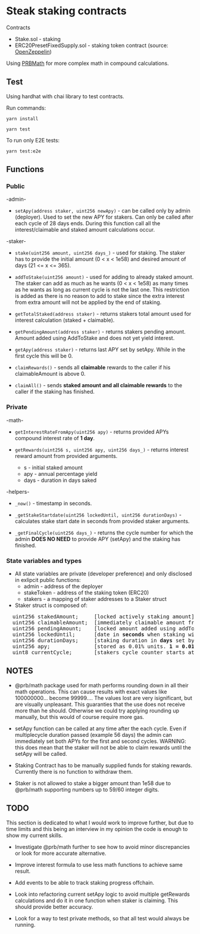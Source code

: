 # Steak staking contracts

Contracts
- Stake.sol - staking
- ERC20PresetFixedSupply.sol - staking token contract (source: [OpenZeppelin](https://github.com/OpenZeppelin/openzeppelin-contracts))

Using [PRBMath](https://www.npmjs.com/package/@prb/math) for more complex math in compound calculations.

## Test

Using hardhat with chai library to test contracts.

Run commands:

`yarn install`

`yarn test`

To run only E2E tests:

`yarn test:e2e`

## Functions

### Public

-admin-

- `setApy(address staker, uint256 newApy)` - can be called only by admin (deployer). Used to set the new APY for stakers. Can only be called after each cycle of 28 days ends. During this function call all the interest/claimable and staked amount calculations occur.

-staker-

- `stake(uint256 amount, uint256 days_)` - used for staking. The staker has to provide the initial amount (0 < x < 1e58) and desired amount of days (21 <= x <= 365).

- `addToStake(uint256 amount)` - used for adding to already staked amount. The staker can add as much as he wants (0 < x < 1e58) as many times as he wants as long as current cycle is not the last one. This restriction is added as there is no reason to add to stake since the extra interest from extra amount will not be applied by the end of staking.

- `getTotalStaked(address staker)` - returns stakers total amount used for interest calculation (staked + claimable).

- `getPendingAmount(address staker)` - returns stakers pending amount. Amount added using AddToStake and does not yet yield interest.

- `getApy(address staker)` - returns last APY set by setApy. While in the first cycle this will be 0.

- `claimRewards()` - sends all **claimable** rewards to the caller if his claimableAmount is above 0.

- `claimAll()` - sends **staked amount and all claimable rewards** to the caller if the staking has finished.

### Private

-math-

- `getInterestRateFromApy(uint256 apy)` - returns provided APYs compound interest rate of **1 day**.

- `getRewards(uint256 s, uint256 apy, uint256 days_)` - returns interest reward amount from provided arguments.
  - s - initial staked amount
  - apy - annual percentage yield
  - days - duration in days saked

-helpers-

- `_now()` - timestamp in seconds.

- `_getStakeStartdate(uint256 lockedUntil, uint256 durationDays)` - calculates stake start date in seconds from provided staker arguments.

- `_getFinalCycle(uint256 days_)` - returns the cycle number for which the admin **DOES NO NEED** to provide APY (setApy) and the staking has finished.


### State variables and types

- All state variables are private (developer preference) and only disclosed in exlipcit public functions:
  - admin - address of the deployer
  - stakeToken - address of the staking token (ERC20)
  - stakers - a mapping of staker addresses to a Staker struct
- Staker struct is composed of:
<pre>
  uint256 stakedAmount;     [locked actively staking amount]
  uint256 claimableAmount;  [immediately claimable amount from staking]
  uint256 pendingAmount;    [locked amount added using addToStake and is pending addition to stakedAmount at the beginnig of the next cycle]
  uint256 lockedUntil;      [date in <b>seconds</b> when staking will finish]
  uint256 durationDays;     [staking duration in <b>days</b> set by the staker at the beginning]
  uint256 apy;              [stored as 0.01% units. <b>1 = 0.01%</b>]
  uint8 currentCycle;       [stakers cycle counter starts at 1]
</pre>

## NOTES

- @prb/math package used for math performs rounding down in all their math operations. This can cause results with exact values like 100000000... become 99999.... The values lost are very isignificant, but are visually unpleasant. This guaranties that the use does not receive more than he should. Otherwise we could try applying rounding up manually, but this would of course require more gas.

- setApy function can be called at any time after the each cycle. Even if multiplecycle duration passed (example 56 days) the admin can immediately set both APYs for the first and second cycles. WARNING: this does mean that the staker will not be able to claim rewards until the setApy will be called.

- Staking Contract has to be manually supplied funds for staking rewards. Currently there is no function to withdraw them.

- Staker is not allowed to stake a bigger amount than 1e58 due to @prb/math supporting numbers up to 59/60 integer digits.

## TODO

This section is dedicated to what I would work to improve further, but due to time limits and this being an interview in my opinion the code is enough to show my current skills.

- Investigate @prb/math further to see how to avoid minor discrepancies or look for more accurate alternative.

- Improve interest formula to use less math functions to achieve same result.

- Add events to be able to track staking progress offchain.

- Look into refactoring current setApy logic to avoid multiple getRewards calculations and do it in one function when staker is claiming. This should provide better accuracy.

- Look for a way to test private methods, so that all test would always be running.
